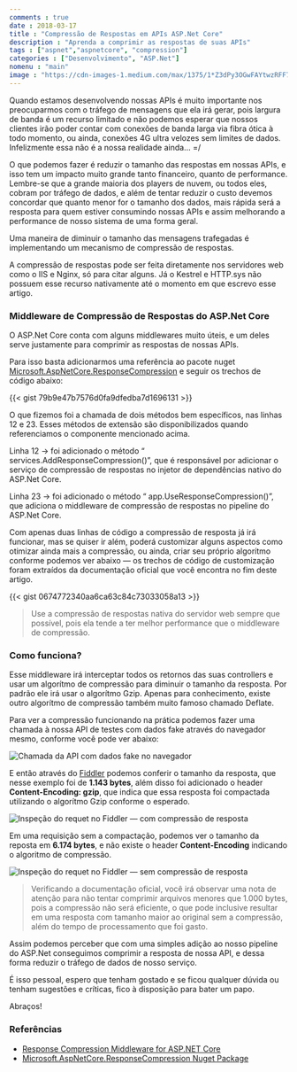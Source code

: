 ```yaml
---
comments : true
date : 2018-03-17
title : "Compressão de Respostas em APIs ASP.Net Core"
description : "Aprenda a comprimir as respostas de suas APIs"
tags : ["aspnet","aspnetcore", "compression"]
categories : ["Desenvolvimento", "ASP.Net"]
nomenu : "main"
image : "https://cdn-images-1.medium.com/max/1375/1*Z3dPy3OGwFAYtwzRFF7E2g.jpeg"
---
```


Quando estamos desenvolvendo nossas APIs é muito importante nos preocuparmos com o tráfego de mensagens que ela irá gerar, pois largura de banda é um recurso limitado e não podemos esperar que nossos clientes irão poder contar com conexões de banda larga via fibra ótica à todo momento, ou ainda, conexões 4G ultra velozes sem limites de dados. Infelizmente essa não é a nossa realidade ainda... =/

O que podemos fazer é reduzir o tamanho das respostas em nossas APIs, e isso tem um impacto muito grande tanto financeiro, quanto de performance. Lembre-se que a grande maioria dos players de nuvem, ou todos eles, cobram por tráfego de dados, e além de tentar reduzir o custo devemos concordar que quanto menor for o tamanho dos dados, mais rápida será a resposta para quem estiver consumindo nossas APIs e assim melhorando a performance de nosso sistema de uma forma geral.

Uma maneira de diminuir o tamanho das mensagens trafegadas é implementando um mecanismo de compressão de respostas.

A compressão de respostas pode ser feita diretamente nos servidores web como o IIS e Nginx, só para citar alguns. Já o Kestrel e HTTP.sys não possuem esse recurso nativamente até o momento em que escrevo esse artigo.

### Middleware de Compressão de Respostas do ASP.Net Core

O ASP.Net Core conta com alguns middlewares muito úteis, e um deles serve justamente para comprimir as respostas de nossas APIs.

Para isso basta adicionarmos uma referência ao pacote nuget [Microsoft.AspNetCore.ResponseCompression](https://www.nuget.org/packages/Microsoft.AspNetCore.ResponseCompression/) e seguir os trechos de código abaixo:

{{< gist 79b9e47b7576d0fa9dfedba7d1696131 >}}

O que fizemos foi a chamada de dois métodos bem específicos, nas linhas 12 e 23. Esses métodos de extensão são disponibilizados quando referenciamos o componente mencionado acima.

Linha 12 → foi adicionado o método “ services.AddResponseCompression()”, que é responsável por adicionar o serviço de compressão de respostas no injetor de dependências nativo do ASP.Net Core.

Linha 23 → foi adicionado o método “ app.UseResponseCompression()”, que adiciona o middleware de compressão de respostas no pipeline do ASP.Net Core.

Com apenas duas linhas de código a compressão de resposta já irá funcionar, mas se quiser ir além, poderá customizar alguns aspectos como otimizar ainda mais a compressão, ou ainda, criar seu próprio algorítmo conforme podemos ver abaixo — os trechos de código de customização foram extraídos da documentação oficial que você encontra no fim deste artigo.

{{< gist 0674772340aa6ca63c84c73033058a13 >}}
 
 > Use a compressão de respostas nativa do servidor web sempre que possível, pois ela tende a ter melhor performance que o middleware de compressão.

### Como funciona?

Esse middleware irá interceptar todos os retornos das suas controllers e usar um algorítmo de compressão para diminuir o tamanho da resposta. Por padrão ele irá usar o algorítmo Gzip. Apenas para conhecimento, existe outro algorítmo de compressão também muito famoso chamado Deflate.

Para ver a compressão funcionando na prática podemos fazer uma chamada à nossa API de testes com dados fake através do navegador mesmo, conforme você pode ver abaixo:

![Chamada da API com dados fake no navegador](https://cdn-images-1.medium.com/max/2634/1*zSJSD3MkEe6ZGNxVKVsXgQ.png)

E então através do [Fiddler](https://www.telerik.com/fiddler) podemos conferir o tamanho da resposta, que nesse exemplo foi de **1.143 bytes**, além disso foi adicionado o header **Content-Encoding: gzip**, que indica que essa resposta foi compactada utilizando o algorítmo Gzip conforme o esperado.

![Inspeção do requet no Fiddler — com compressão de resposta](https://cdn-images-1.medium.com/max/2962/1*O8-lOT83hCTYyNviufu9eQ.png)

Em uma requisição sem a compactação, podemos ver o tamanho da reposta em **6.174 bytes**, e não existe o header **Content-Encoding** indicando o algoritmo de compressão.

![Inspeção do requet no Fiddler — sem compressão de resposta](https://cdn-images-1.medium.com/max/2962/1*qceb2488K9SLfVtqKl5ghw.png)

> Verificando a documentação oficial, você irá observar uma nota de atenção para não tentar comprimir arquivos menores que 1.000 bytes, pois a compressão não será eficiente, o que pode inclusive resultar em uma resposta com tamanho maior ao original sem a compressão, além do tempo de processamento que foi gasto.

Assim podemos perceber que com uma simples adição ao nosso pipeline do ASP.Net conseguimos comprimir a resposta de nossa API, e dessa forma reduzir o tráfego de dados de nosso serviço.

É isso pessoal, espero que tenham gostado e se ficou qualquer dúvida ou tenham sugestões e críticas, fico à disposição para bater um papo.

Abraços!

### Referências

* [Response Compression Middleware for ASP.NET Core](https://docs.microsoft.com/en-us/aspnet/core/performance/response-compression?tabs=aspnetcore2x)
* [Microsoft.AspNetCore.ResponseCompression Nuget Package](https://www.nuget.org/packages/Microsoft.AspNetCore.ResponseCompression/)
